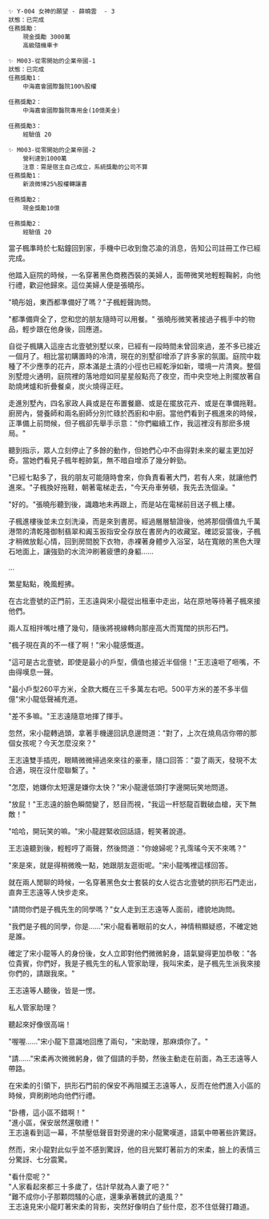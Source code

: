 

```
✨ Y-004 女神的願望 - 薛曉雲  - 3
狀態：已完成
任務獎勵：
    現金獎勵 3000萬
    高級隨機車卡
```

```
✨ M003-從零開始的企業帝國-1
狀態：已完成
任務獎勵1：	
    中海嘉會國際醫院100%股權

任務獎勵2：	
    中海嘉會國際醫院專用金(10億美金)

任務獎勵3：	
    經驗值 20
```

```
✨ M003-從零開始的企業帝國-2
    營利達到1000萬
	注意：需是宿主自己成立，系統獎勵的公司不算
任務獎勵1：	
    新浪微博25%股權轉讓書

任務獎勵2：	
    現金獎勵10億

任務獎勵2：	
    經驗值 20
```


當子楓準時於七點鐘回到家，手機中已收到詹芯渝的消息，告知公司註冊工作已經完成。

他踏入庭院的時候，一名穿著黑色商務西裝的美婦人，面帶微笑地輕輕鞠躬，向他行禮，歡迎他歸來。這位美婦人便是張曉彤。

"曉彤姐，東西都準備好了嗎？"子楓輕聲詢問。

"都準備齊全了，您和您的朋友隨時可以用餐。" 張曉彤微笑著接過子楓手中的物品，輕步跟在他身後，回應道。

自從子楓購入這座古北壹號別墅以來，已經有一段時間未曾回來過，差不多已接近一個月了。相比當初購置時的冷清，現在的別墅卻增添了許多家的氛圍。庭院中栽種了不少應季的花卉，原本滿是土漬的小徑也已經乾淨如新，環境一片清爽。整個別墅燈火通明，庭院裡的落地燈如同星星般點亮了夜空，而中央空地上則擺放著自助燒烤爐和折疊餐桌，炭火燒得正旺。

走進別墅內，四名家政人員或是在布置餐廳、或是在擺放花卉、或是在準備拖鞋。廚房內，營養師和兩名廚師分別忙碌於西廚和中廚。當他們看到子楓進來的時候，正準備上前問候，但子楓卻先舉手示意："你們繼續工作，我這裡沒有那麽多規局。"

聽到指示，眾人立刻停止了多餘的動作，但她們心中不由得對未來的雇主更加好奇。當她們看見子楓年輕帥氣，無不暗自增添了幾分幹勁。

"已經七點多了，我的朋友可能隨時會來，你負責看著大門，若有人來，就讓他們進來。"子楓換好拖鞋，朝著電梯走去，"今天舟車勞頓，我先去洗個澡。"

"好的。"張曉彤聽到後，識趣地未再跟上，而是站在電梯前目送子楓上樓。

子楓進樓後並未立刻洗澡，而是來到書房。經過層層驗證後，他將那個價值九千萬港幣的清乾隆御制翡翠和阗玉扳指安全存放在書房內的收藏室。確認妥當後，子楓才稍微放鬆心情，回到房間脫下衣物，赤裸著身體步入浴室，站在寬敞的黑色大理石地面上，讓強勁的水流沖刷著疲憊的身軀……

...

繁星點點，晚風輕拂。

在古北壹號的正門前，王志遠與宋小龍從出租車中走出，站在原地等待著子楓來接他們。

兩人互相拌嘴吐槽了幾句，隨後將視線轉向那座高大而寬闊的拱形石門。

"楓子現在真的不一樣了啊！"宋小龍感慨道。

"這可是古北壹號，即使是最小的戶型，價值也接近半個億！"王志遠咂了咂嘴，不由得嘆息一聲。

"最小戶型260平方米，全款大概在三千多萬左右吧。500平方米的差不多半個億"宋小龍低聲補充道。

"差不多嘛。"王志遠隨意地揮了揮手。

忽然，宋小龍轉過頭，拿著手機邊回訊息邊問道："對了，上次在燒鳥店你帶的那個女孩呢？今天怎麼沒來？"

王志遠雙手插兜，眼睛微微掃過來來往的豪車，隨口回答："耍了兩天，發現不太合適，現在沒什麼聯繫了。"

"怎麼，她嫌你太短還是嫌你太快？"宋小龍邊低頭打字邊開玩笑地問道。

"放屁！"王志遠的臉色瞬間變了，怒目而視，"我這一杆怒龍百戰破血槍，天下無敵！"

"哈哈，開玩笑的嘛。"宋小龍趕緊收回話語，輕笑著說道。

王志遠聽到後，輕輕哼了兩聲，然後問道："你媳婦呢？孔霈瑤今天不來嗎？"

"來是來，就是得稍微晚一點，她跟朋友逛街呢。"宋小龍嘴裡這樣回答。

就在兩人閒聊的時候，一名穿著黑色女士套裝的女人從古北壹號的拱形石門走出，直奔王志遠等人快步走來。

"請問你們是子楓先生的同學嗎？"女人走到王志遠等人面前，禮貌地詢問。

"我們是子楓的同學，你是……"宋小龍看著眼前的女人，神情稍顯疑惑，不確定她是誰。

確定了宋小龍等人的身份後，女人立即對他們微微躬身，語氣變得更加恭敬："各位貴賓，你們好，我是子楓先生的私人管家助理，我叫宋柔，是子楓先生派我來接你們的，請跟我來。"

王志遠等人聽後，皆是一愣。

私人管家助理？

聽起來好像很高端！

"喔喔……"宋小龍下意識地回應了兩句，"宋助理，那麻煩你了。"

"請……"宋柔再次微微躬身，做了個請的手勢，然後主動走在前面，為王志遠等人帶路。

在宋柔的引領下，拱形石門前的保安不再阻攔王志遠等人，反而在他們進入小區的時候，齊刷刷地向他們行禮。

"卧槽，這小區不錯啊！"  
"進小區，保安居然還敬禮！"  
王志遠看到這一幕，不禁壓低聲音對旁邊的宋小龍驚嘆道，語氣中帶著些許驚訝。

然而，宋小龍對此似乎並不感到驚訝，他的目光緊盯著前方的宋柔，臉上的表情三分驚訝、七分震驚。

"看什麼呢？"  
"人家看起來都三十多歲了，估計早就為人妻了吧？"  
"難不成你小子那顆悶騷的心底，還秉承著魏武的遺風？"  
王志遠見宋小龍盯著宋柔的背影，突然好像明白了些什麼，忍不住低聲打趣道。